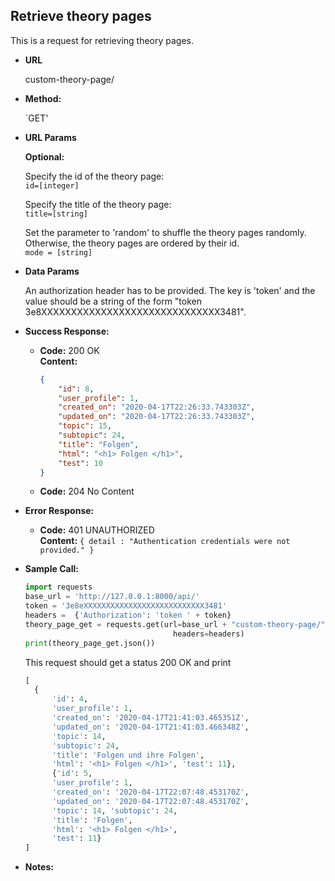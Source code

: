 **Retrieve theory pages**
----
  This is a request for retrieving theory pages. 
  
* **URL**

  custom-theory-page/

* **Method:**

  `GET' 
  
*  **URL Params**

   **Optional:** <br>
                   
    Specify the id of the theory page: <br>
    `id=[integer]`
    
    Specify the title of the theory page: <br>
    `title=[string]`
    
    Set the parameter to 'random' to shuffle the theory pages randomly. Otherwise, the theory pages are 
    ordered by their id. <br> 
    `mode = [string]`
        
* **Data Params**

    An authorization header has to be provided. The key is 'token' 
    and the value should be a string of the form "token 3e8XXXXXXXXXXXXXXXXXXXXXXXXXXXXXX3481". 
   
    
* **Success Response:**

  * **Code:** 200 OK <br />
    **Content:** 
    ```json
    {
        "id": 8,
        "user_profile": 1,
        "created_on": "2020-04-17T22:26:33.743303Z",
        "updated_on": "2020-04-17T22:26:33.743303Z",
        "topic": 15,
        "subtopic": 24,
        "title": "Folgen",
        "html": "<h1> Folgen </h1>",
        "test": 10
    }
    ```
    
  * **Code:** 204 No Content <br />
 
* **Error Response:**

  * **Code:** 401 UNAUTHORIZED <br />
    **Content:** `{ detail : "Authentication credentials were not provided." }`


* **Sample Call:**

    ```python
    import requests
    base_url = 'http://127.0.0.1:8000/api/'
    token = '3e8eXXXXXXXXXXXXXXXXXXXXXXXXXXX3481'
    headers =  {'Authorization': 'token ' + token}
    theory_page_get = requests.get(url=base_url + "custom-theory-page/", 
                                     headers=headers)
    print(theory_page_get.json())
     ``` 
     
    This request should get a status 200 OK and print
    ```python
    [
      {
          'id': 4, 
          'user_profile': 1, 
          'created_on': '2020-04-17T21:41:03.465351Z', 
          'updated_on': '2020-04-17T21:41:03.466348Z', 
          'topic': 14, 
          'subtopic': 24, 
          'title': 'Folgen und ihre Folgen', 
          'html': '<h1> Folgen </h1>', 'test': 11}, 
          {'id': 5, 
          'user_profile': 1, 
          'created_on': '2020-04-17T22:07:48.453170Z', 
          'updated_on': '2020-04-17T22:07:48.453170Z', 
          'topic': 14, 'subtopic': 24, 
          'title': 'Folgen', 
          'html': '<h1> Folgen </h1>', 
          'test': 11}
   ]
   ```
    
* **Notes:**

   
